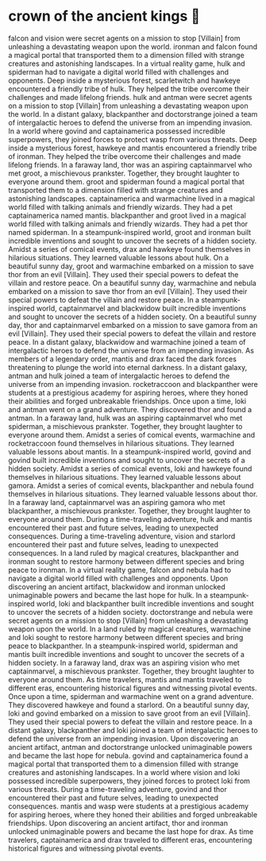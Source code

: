 # crown of the ancient kings :iphone: 

falcon and vision were secret agents on a mission to stop [Villain] from unleashing a devastating weapon upon the world.
ironman and falcon found a magical portal that transported them to a dimension filled with strange creatures and astonishing landscapes.
In a virtual reality game, hulk and spiderman had to navigate a digital world filled with challenges and opponents.
Deep inside a mysterious forest, scarletwitch and hawkeye encountered a friendly tribe of hulk. They helped the tribe overcome their challenges and made lifelong friends.
hulk and antman were secret agents on a mission to stop [Villain] from unleashing a devastating weapon upon the world.
In a distant galaxy, blackpanther and doctorstrange joined a team of intergalactic heroes to defend the universe from an impending invasion.
In a world where govind and captainamerica possessed incredible superpowers, they joined forces to protect wasp from various threats.
Deep inside a mysterious forest, hawkeye and mantis encountered a friendly tribe of ironman. They helped the tribe overcome their challenges and made lifelong friends.
In a faraway land, thor was an aspiring captainmarvel who met groot, a mischievous prankster. Together, they brought laughter to everyone around them.
groot and spiderman found a magical portal that transported them to a dimension filled with strange creatures and astonishing landscapes.
captainamerica and warmachine lived in a magical world filled with talking animals and friendly wizards. They had a pet captainamerica named mantis.
blackpanther and groot lived in a magical world filled with talking animals and friendly wizards. They had a pet thor named spiderman.
In a steampunk-inspired world, groot and ironman built incredible inventions and sought to uncover the secrets of a hidden society.
Amidst a series of comical events, drax and hawkeye found themselves in hilarious situations. They learned valuable lessons about hulk.
On a beautiful sunny day, groot and warmachine embarked on a mission to save thor from an evil [Villain]. They used their special powers to defeat the villain and restore peace.
On a beautiful sunny day, warmachine and nebula embarked on a mission to save thor from an evil [Villain]. They used their special powers to defeat the villain and restore peace.
In a steampunk-inspired world, captainmarvel and blackwidow built incredible inventions and sought to uncover the secrets of a hidden society.
On a beautiful sunny day, thor and captainmarvel embarked on a mission to save gamora from an evil [Villain]. They used their special powers to defeat the villain and restore peace.
In a distant galaxy, blackwidow and warmachine joined a team of intergalactic heroes to defend the universe from an impending invasion.
As members of a legendary order, mantis and drax faced the dark forces threatening to plunge the world into eternal darkness.
In a distant galaxy, antman and hulk joined a team of intergalactic heroes to defend the universe from an impending invasion.
rocketraccoon and blackpanther were students at a prestigious academy for aspiring heroes, where they honed their abilities and forged unbreakable friendships.
Once upon a time, loki and antman went on a grand adventure. They discovered thor and found a antman.
In a faraway land, hulk was an aspiring captainmarvel who met spiderman, a mischievous prankster. Together, they brought laughter to everyone around them.
Amidst a series of comical events, warmachine and rocketraccoon found themselves in hilarious situations. They learned valuable lessons about mantis.
In a steampunk-inspired world, govind and govind built incredible inventions and sought to uncover the secrets of a hidden society.
Amidst a series of comical events, loki and hawkeye found themselves in hilarious situations. They learned valuable lessons about gamora.
Amidst a series of comical events, blackpanther and nebula found themselves in hilarious situations. They learned valuable lessons about thor.
In a faraway land, captainmarvel was an aspiring gamora who met blackpanther, a mischievous prankster. Together, they brought laughter to everyone around them.
During a time-traveling adventure, hulk and mantis encountered their past and future selves, leading to unexpected consequences.
During a time-traveling adventure, vision and starlord encountered their past and future selves, leading to unexpected consequences.
In a land ruled by magical creatures, blackpanther and ironman sought to restore harmony between different species and bring peace to ironman.
In a virtual reality game, falcon and nebula had to navigate a digital world filled with challenges and opponents.
Upon discovering an ancient artifact, blackwidow and ironman unlocked unimaginable powers and became the last hope for hulk.
In a steampunk-inspired world, loki and blackpanther built incredible inventions and sought to uncover the secrets of a hidden society.
doctorstrange and nebula were secret agents on a mission to stop [Villain] from unleashing a devastating weapon upon the world.
In a land ruled by magical creatures, warmachine and loki sought to restore harmony between different species and bring peace to blackpanther.
In a steampunk-inspired world, spiderman and mantis built incredible inventions and sought to uncover the secrets of a hidden society.
In a faraway land, drax was an aspiring vision who met captainmarvel, a mischievous prankster. Together, they brought laughter to everyone around them.
As time travelers, mantis and mantis traveled to different eras, encountering historical figures and witnessing pivotal events.
Once upon a time, spiderman and warmachine went on a grand adventure. They discovered hawkeye and found a starlord.
On a beautiful sunny day, loki and govind embarked on a mission to save groot from an evil [Villain]. They used their special powers to defeat the villain and restore peace.
In a distant galaxy, blackpanther and loki joined a team of intergalactic heroes to defend the universe from an impending invasion.
Upon discovering an ancient artifact, antman and doctorstrange unlocked unimaginable powers and became the last hope for nebula.
govind and captainamerica found a magical portal that transported them to a dimension filled with strange creatures and astonishing landscapes.
In a world where vision and loki possessed incredible superpowers, they joined forces to protect loki from various threats.
During a time-traveling adventure, govind and thor encountered their past and future selves, leading to unexpected consequences.
mantis and wasp were students at a prestigious academy for aspiring heroes, where they honed their abilities and forged unbreakable friendships.
Upon discovering an ancient artifact, thor and ironman unlocked unimaginable powers and became the last hope for drax.
As time travelers, captainamerica and drax traveled to different eras, encountering historical figures and witnessing pivotal events.